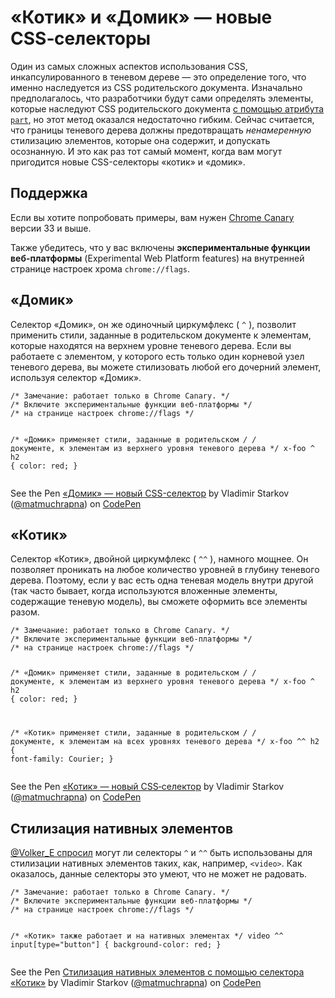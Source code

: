 «Котик» и «Домик» — новые CSS‑селекторы
==========================================================

Один из самых сложных аспектов использования CSS, инкапсулированного в теневом 
дереве — это определение того, что именно наследуется из CSS 
родительского документа. Изначально предполагалось, что разработчики будут сами
определять элементы, которые наследуют CSS родительского документа 
[с помощью атрибута `part`][1], но этот метод оказался недостаточно гибким.
Сейчас считается, что границы теневого дерева должны предотвращать *ненамеренную* 
стилизацию элементов, которые она содержит, и допускать осознанную. 
И это как раз тот самый момент, когда вам могут пригодится новые CSS-селекторы «котик» и «домик».

## Поддержка

Если вы хотите попробовать примеры, вам нужен [Chrome Canary][3]
версии 33 и выше.

Также убедитесь, что у вас включены **экспериментальные функции веб-платформы** 
(Experimental Web Platform features) на внутренней странице настроек хрома `chrome://flags`.

## «Домик»

Селектор «Домик», он же одиночный циркумфлекс ( `^` ), позволит применить стили, 
заданные в родительском документе к элементам, которые находятся на верхнем 
уровне теневого дерева. Если вы работаете с элементом, у которого есть только один 
корневой узел теневого дерева, вы можете стилизовать любой его дочерний элемент, 
используя селектор «Домик».

<div data-height="240" data-theme-id="3073" data-slug-hash="uvkjb" data-user="matmuchrapna" data-default-tab="css" class='codepen'><pre><code>&#x2F;* Замечание: работает только в Chrome Canary. *&#x2F;
&#x2F;* Включите экспериментальные функции веб-платформы *&#x2F;
&#x2F;* на странице настроек chrome:&#x2F;&#x2F;flags *&#x2F;

&#x2F;* «Домик» применяет стили, заданные в родительском *&#x2F;
&#x2F;* документе, к элементам из верхнего уровня теневого дерева *&#x2F;
x-foo ^ h2 {
  color: red;
}</code></pre>
<p>See the Pen <a href='http://codepen.io/matmuchrapna/pen/uvkjb'>«Домик»  — новый CSS-селектор</a> by Vladimir Starkov (<a href='http://codepen.io/matmuchrapna'>@matmuchrapna</a>) on <a href='http://codepen.io'>CodePen</a></p>
</div><script async src="//codepen.io/assets/embed/ei.js"></script>


## «Котик»

Селектор «Котик», двойной циркумфлекс ( `^^` ), намного мощнее. Он позволяет
проникать на любое количество уровней в глубину теневого дерева. Поэтому, если у вас
есть одна теневая модель внутри другой (так часто бывает, когда используются вложенные элементы, 
содержащие теневую модель), вы сможете оформить все элементы разом.

<div data-height="366" data-theme-id="3073" data-slug-hash="qfvLB" data-user="matmuchrapna" data-default-tab="css" class='codepen'><pre><code>&#x2F;* Замечание: работает только в Chrome Canary. *&#x2F;
&#x2F;* Включите экспериментальные функции веб-платформы *&#x2F;
&#x2F;* на странице настроек chrome:&#x2F;&#x2F;flags *&#x2F;

&#x2F;* «Домик» применяет стили, заданные в родительском *&#x2F;
&#x2F;* документе, к элементам из верхнего уровня теневого дерева *&#x2F;
x-foo ^ h2 {
  color: red;
}

&#x2F;* «Котик» применяет стили, заданные в родительском *&#x2F;
&#x2F;* документе, к элементам на всех уровнях теневого дерева *&#x2F;
x-foo ^^ h2 {
  font-family: Courier;
}</code></pre>
<p>See the Pen <a href='http://codepen.io/matmuchrapna/pen/qfvLB'>«Котик» — новый CSS‑селектор</a> by Vladimir Starkov (<a href='http://codepen.io/matmuchrapna'>@matmuchrapna</a>) on <a href='http://codepen.io'>CodePen</a></p>
</div><script async src="//codepen.io/assets/embed/ei.js"></script>


## Стилизация нативных элементов

[@Volker_E спросил][8] могут ли селекторы `^` и `^^` быть использованы для
стилизации нативных элементов таких, как, например, `<video>`. Как оказалось, 
данные селекторы это умеют, что не может не радовать.

<div data-height="215" data-theme-id="3073" data-slug-hash="Jibjz" data-user="matmuchrapna" data-default-tab="css" class='codepen'><pre><code>&#x2F;* Замечание: работает только в Chrome Canary. *&#x2F;
&#x2F;* Включите экспериментальные функции веб-платформы *&#x2F;
&#x2F;* на странице настроек chrome:&#x2F;&#x2F;flags *&#x2F;

&#x2F;* «Котик» также работает и на нативных элементах *&#x2F;
video ^^ input[type=&quot;button&quot;] {
  background-color: red;
}</code></pre>
<p>See the Pen <a href='http://codepen.io/matmuchrapna/pen/Jibjz'>Стилизация нативных элементов с помощью селектора «Котик»</a> by Vladimir Starkov (<a href='http://codepen.io/matmuchrapna'>@matmuchrapna</a>) on <a href='http://codepen.io'>CodePen</a></p>
</div><script async src="//codepen.io/assets/embed/ei.js"></script>

[1]: http://robdodson.me/blog/2013/08/29/shadow-dom-styles-cont-dot#parts
[3]: https://www.google.com/intl/en/chrome/browser/canary.html
[4]: http://codepen.io/robdodson/pen/EhIax
[5]: http://codepen.io/robdodson
[6]: http://codepen.io
[7]: http://codepen.io/robdodson/pen/wFqJg
[8]: https://twitter.com/Volker_E/status/401202275009310722
[9]: http://codepen.io/robdodson/pen/iaJHd
